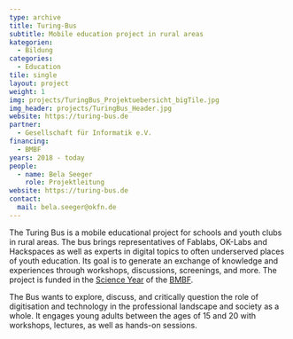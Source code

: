 ```yaml
---
type: archive
title: Turing-Bus
subtitle: Mobile education project in rural areas
kategorien:
  - Bildung
categories:
  - Education
tile: single
layout: project
weight: 1
img: projects/TuringBus_Projektuebersicht_bigTile.jpg
img_header: projects/TuringBus_Header.jpg
website: https://turing-bus.de
partner:
  - Gesellschaft für Informatik e.V.
financing:
  - BMBF
years: 2018 - today
people:
  - name: Bela Seeger
    role: Projektleitung
website: https://turing-bus.de
contact:
  mail: bela.seeger@okfn.de
---
```


The Turing Bus is a mobile educational project for schools and youth clubs in rural areas. The bus brings representatives of Fablabs, OK-Labs and Hackspaces as well as experts in digital topics to often underserved places of youth education. Its goal is to generate an exchange of knowledge and experiences through workshops, discussions, screenings, and more. The project is funded in the <a href="https://wissenschaftsjahr.de">Science Year</a> of the <a href="https://bmbf.de">BMBF</a>.

The Bus wants to explore, discuss, and critically question the role of digitisation and technology in the professional landscape and society as a whole. It engages young adults between the ages of 15 and 20 with workshops, lectures, as well as hands-on sessions. 

<div class="two-img offset-lg-2">

</div>
